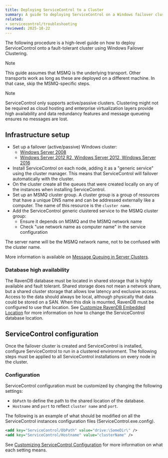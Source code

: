 ```yaml
---
title: Deploying ServiceControl to a Cluster
summary: A guide to deploying ServiceControl on a Windows failover cluster
related:
- servicecontrol/troubleshooting
reviewed: 2025-10-22
---
```


The following procedure is a high-level guide on how to deploy ServiceControl onto a fault-tolerant cluster using Windows Failover Clustering.

> [!NOTE]
> This guide assumes that MSMQ is the underlying transport. Other transports work as long as these are deployed on a different machine. In that case, skip the MSMQ-specific steps.

> [!NOTE]
> ServiceControl only supports active/passive clusters. Clustering might not be required as cloud hosting and enterprise virtualization layers provide high availability and data redundancy features and message queueing ensures no messages are lost.

## Infrastructure setup

* Set up a failover (active/passive) Windows cluster:
  * [Windows Server 2008](https://blogs.msdn.microsoft.com/clustering/2008/01/18/creating-a-cluster-in-windows-server-2008/)
  * [Windows Server 2012 R2, Windows Server 2012, Windows Server 2016](https://docs.microsoft.com/en-us/windows-server/failover-clustering/create-failover-cluster)
* Install ServiceControl on each node, adding it as a "generic service" using the cluster manager. This means that ServiceControl will failover automatically with the cluster.
* On the cluster create all the queues that were created locally on any of the instances when installing ServiceControl.
* Set up an MSMQ cluster group. A cluster group is a group of resources that have a unique DNS name and can be addressed externally like a computer. The name of this resource is the `cluster name`.
* Add the ServiceControl generic clustered service to the MSMQ cluster group:
  * Ensure it depends on MSMQ and the MSMQ network name
  * Check "use network name as computer name" in the service configuration

The server name will be the MSMQ network name, not to be confused with the cluster name.

More information is available on [Message Queuing in Server Clusters](https://technet.microsoft.com/en-us/library/cc753575.aspx).

### Database high availability

The RavenDB database must be located in shared storage that is highly available and fault tolerant. Shared storage does not mean a network share, but a shared cluster storage that allows low latency and exclusive access. 
Access to the data should always be local, although physically that data could be stored on a SAN. When this disk is mounted, RavenDB must be configured to use that location. 
See [Customize RavenDB Embedded Location](configure-ravendb-location.md) for more information on how to change the ServiceControl database location.

## ServiceControl configuration

Once the failover cluster is created and ServiceControl is installed, configure ServiceControl to run in a clustered environment.
The following steps must be applied to all ServiceControl installations on every node in the cluster.

### Configuration

ServiceControl configuration must be customized by changing the following settings:

* `DbPath` to define the path to the shared location of the database.
* `Hostname` and `port` to reflect `cluster name` and `port`.

The following is an example of what should be modified on all the ServiceControl instances configuration files (ServiceControl.exe.config).

```xml
<add key="ServiceControl/DbPath" value="drive:\SomeDir\" />
<add key="ServiceControl/Hostname" value="clusterName" />
```

See [Customizing ServiceControl Configuration](/servicecontrol/servicecontrol-instances/configuration.md) for more information on what each setting means.
